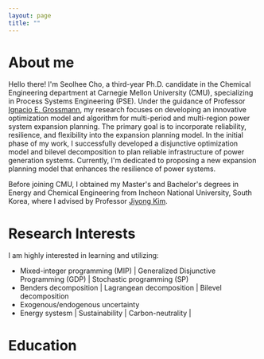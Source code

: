 ```yaml
---
layout: page
title: ""
---
```


# About me
Hello there! I'm Seolhee Cho, a third-year Ph.D. candidate in the Chemical Engineering department at Carnegie Mellon University (CMU), specializing in Process Systems Engineering (PSE). Under the guidance of Professor [Ignacio E. Grossmann](http://egon.cheme.cmu.edu/), my research focuses on developing an innovative optimization model and algorithm for multi-period and multi-region power system expansion planning. The primary goal is to incorporate reliability, resilience, and flexibility into the expansion planning model. In the initial phase of my work, I successfully developed a disjunctive optimization model and bilevel decomposition to plan reliable infrastructure of power generation systems. Currently, I'm dedicated to proposing a new expansion planning model that enhances the resilience of power systems.

Before joining CMU, I obtained my Master's and Bachelor's degrees in Energy and Chemical Engineering from Incheon National University, South Korea, where I advised by  Professor [Jiyong Kim](https://jkimlab.wixsite.com/ipse).


# Research Interests
I am highly interested in learning and utilizing: 
 - Mixed-integer programming (MIP) | Generalized Disjunctive Programming (GDP) | Stochastic programming (SP)
 - Benders decomposition | Lagrangean decomposition | Bilevel decomposition
 - Exogenous/endogenous uncertainty
 - Energy systesm | Sustainability | Carbon-neutrality |  


# Education
